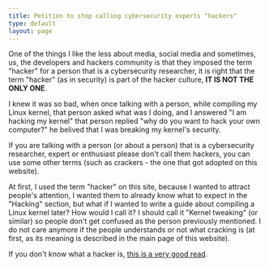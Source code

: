 ```yaml
---
title: Petition to stop calling cybersecurity experts "hackers"
type: default
layout: page
---
```


One of the things I like the less about media, social media and sometimes, us,
the developers and hackers community is that they imposed the term "hacker" for
a person that is a cybersecurity researcher, it is right that the term "hacker"
(as in security) is part of the hacker culture, **IT IS NOT THE ONLY ONE**.

I knew it was so bad, when once talking with a person, while compiling my Linux
kernel, that person asked what was I doing, and I answered "I am hacking my
kernel" that person replied "why do you want to hack your own computer?" he
belived that I was breaking my kernel's security.

If you are talking with a person (or about a person) that is a cybersecurity
researcher, expert or enthusiast please don't call them hackers, you can use
some other terms (such as crackers - the one that got adopted on this website).

At first, I used the term "hacker" on this site, because I wanted to attract
people's attention, I wanted them to already know what to expect in the
"Hacking" section, but what if I wanted to write a guide about compiling a Linux
kernel later? How would I call it? I should call it "Kernel tweaking" (or
similar) so people don't get confused as the person previously mentioned. I do
not care anymore if the people understands or not what cracking is (at first, as
its meaning is described in the main page of this website).

If you don't know what a hacker is,
[this is a very good read](https://www.stallman.org/articles/on-hacking.html).
